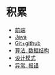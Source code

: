 # 积累

- <a href="study/web/web.md">前端</a>
- <a href="study/java/index.md">Java</a>
- <a href="study/git/Git.md">Git+github</a>
- <a href="study/algorithm/algorithm.md">算法, 数据结构</a>
- <a href="study/designPattern/designPattern.md">设计模式</a>
- <a href="error/index.md">异常, 报错</a>
